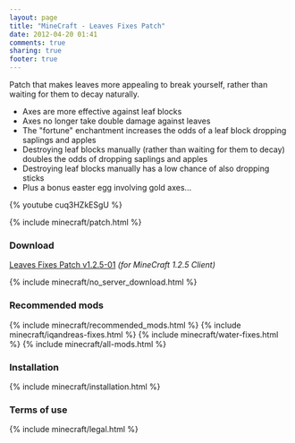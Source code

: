 ```yaml
---
layout: page
title: "MineCraft - Leaves Fixes Patch"
date: 2012-04-20 01:41
comments: true
sharing: true
footer: true
---
```

Patch that makes leaves more appealing to break yourself, rather than waiting for them to decay naturally.

 * Axes are more effective against leaf blocks
 * Axes no longer take double damage against leaves
 * The "fortune" enchantment increases the odds of a leaf block dropping saplings and apples
 * Destroying leaf blocks manually (rather than waiting for them to decay) doubles the odds of dropping saplings and apples
 * Destroying leaf blocks manually has a low chance of also dropping sticks
 * Plus a bonus easter egg involving gold axes...

{% youtube cuq3HZkESgU %}
 
{% include minecraft/patch.html %}

### Download
[Leaves Fixes Patch v1.2.5-01](https://github.com/downloads/IQAndreas/Minecraft-Mods-and-Patches/leaves-fixes-v1.2.5-01.zip) _(for MineCraft 1.2.5 Client)_

{% include minecraft/no_server_download.html %}

### Recommended mods
{% include minecraft/recommended_mods.html %}
{% include minecraft/iqandreas-fixes.html %}
{% include minecraft/water-fixes.html %}
{% include minecraft/all-mods.html %}

### Installation
{% include minecraft/installation.html %}

### Terms of use
{% include minecraft/legal.html %}
